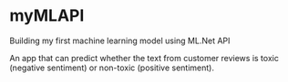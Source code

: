 # myMLAPI

Building my first machine learning model using ML.Net API

An app that can predict whether the text from customer reviews is toxic (negative sentiment) or non-toxic (positive sentiment).
